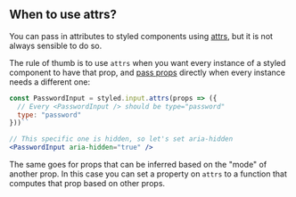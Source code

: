 ## When to use attrs?

You can pass in attributes to styled components using [attrs](/docs/basics#attaching-additional-props), but it is not always sensible to do so.

The rule of thumb is to use `attrs` when you want every instance of a styled component to have that prop, and [pass props](/docs/basics#passed-props) directly when every instance needs a different one:

```jsx
const PasswordInput = styled.input.attrs(props => ({
  // Every <PasswordInput /> should be type="password"
  type: "password"
}))``

// This specific one is hidden, so let's set aria-hidden
<PasswordInput aria-hidden="true" />
```

The same goes for props that can be inferred based on the "mode" of another prop. In this case you can set a property on `attrs` to a function that computes that prop based on other props.
